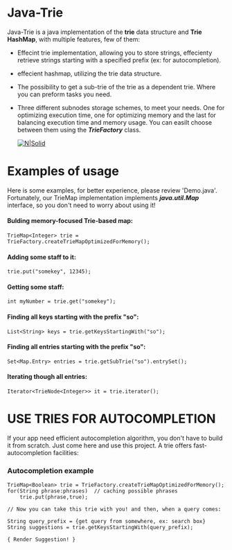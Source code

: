 # Java-Trie
Java-Trie is a java implementation of the **trie** data structure and **Trie HashMap**, with multiple features, few of them:
- Effecint trie implementation, allowing you to store strings, effecienty retrieve strings starting with a specified prefix (ex: for autocompletion).
-  effecient hashmap, utilizing the trie data structure.
- The possibility to get a sub-trie of the trie as a dependent trie. Where you can preform tasks you need.
- Three different subnodes storage schemes, to meet your needs. One for optimizing execution time, one for optimizing memory and the last for balancing execution time and memory usage. You can easilt choose between them using the ***TrieFactory*** class.

  [![N|Solid](https://upload.wikimedia.org/wikipedia/commons/thumb/b/be/Trie_example.svg/250px-Trie_example.svg.png)](https://nodesource.com/products/nsolid)

# Examples of usage

Here is some examples, for better experience, please review 'Demo.java'.
Fortunately, our TrieMap implementation implements ***java.util.Map*** interface, so you don't need to worry about using it!

#### Bulding memory-focused Trie-based map:
    TrieMap<Integer> trie =  TrieFactory.createTrieMapOptimizedForMemory();

#### Adding some staff to it:
    trie.put("somekey", 12345);
    
#### Getting some staff:
    int myNumber = trie.get("somekey");
    
#### Finding all keys starting with the prefix "so":
    List<String> keys = trie.getKeysStartingWith("so");
    
#### Finding all entries starting with the prefix "so":
    Set<Map.Entry> entries = trie.getSubTrie("so").entrySet();

#### Iterating though all entries:
    Iterator<TrieNode<Integer>> it = trie.iterator();



# USE TRIES FOR AUTOCOMPLETION

If your app need efficient autocompletion algorithm, you don't have to build it from scratch. Just come here and use this project.
A trie offers fast-autocompletion facilities:

### Autocompletion example
    TrieMap<Boolean> trie = TrieFactory.createTrieMapOptimizedForMemory();
    for(String phrase:phrases)  // caching possible phrases
        trie.put(phrase,true);
        
    // Now you can take this trie with you! and then, when a query comes:
    
    String query_prefix = {get query from somewhere, ex: search box}
    String suggestions = trie.getKeysStartingWith(query_prefix);
    
    { Render Suggestion! }
        



